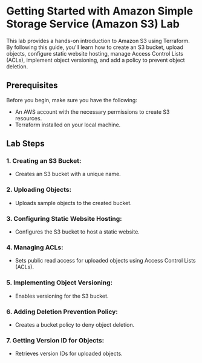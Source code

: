 # Getting Started with Amazon Simple Storage Service (Amazon S3) Lab

This lab provides a hands-on introduction to Amazon S3 using Terraform. By following this guide, you'll learn how to create an S3 bucket, upload objects, configure static website hosting, manage Access Control Lists (ACLs), implement object versioning, and add a policy to prevent object deletion.

## Prerequisites

Before you begin, make sure you have the following:

- An AWS account with the necessary permissions to create S3 resources.
- Terraform installed on your local machine.


## Lab Steps

### 1. Creating an S3 Bucket:
   - Creates an S3 bucket with a unique name.

### 2. Uploading Objects:
   - Uploads sample objects to the created bucket.

### 3. Configuring Static Website Hosting:
   - Configures the S3 bucket to host a static website.

### 4. Managing ACLs:
   - Sets public read access for uploaded objects using Access Control Lists (ACLs).

### 5. Implementing Object Versioning:
   - Enables versioning for the S3 bucket.

### 6. Adding Deletion Prevention Policy:
   - Creates a bucket policy to deny object deletion.

### 7. Getting Version ID for Objects:
   - Retrieves version IDs for uploaded objects.

